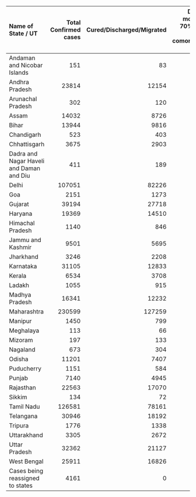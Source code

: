 | Name of State / UT                       |   Total Confirmed cases |   Cured/Discharged/Migrated |   Deaths ( more than 70% cases due to comorbidities ) |
|:-----------------------------------------|------------------------:|----------------------------:|------------------------------------------------------:|
| Andaman and Nicobar Islands              |                     151 |                          83 |                                                     0 |
| Andhra Pradesh                           |                   23814 |                       12154 |                                                   277 |
| Arunachal Pradesh                        |                     302 |                         120 |                                                     2 |
| Assam                                    |                   14032 |                        8726 |                                                    22 |
| Bihar                                    |                   13944 |                        9816 |                                                   115 |
| Chandigarh                               |                     523 |                         403 |                                                     7 |
| Chhattisgarh                             |                    3675 |                        2903 |                                                    15 |
| Dadra and Nagar Haveli and Daman and Diu |                     411 |                         189 |                                                     0 |
| Delhi                                    |                  107051 |                       82226 |                                                  3258 |
| Goa                                      |                    2151 |                        1273 |                                                     9 |
| Gujarat                                  |                   39194 |                       27718 |                                                  2008 |
| Haryana                                  |                   19369 |                       14510 |                                                   287 |
| Himachal Pradesh                         |                    1140 |                         846 |                                                    11 |
| Jammu and Kashmir                        |                    9501 |                        5695 |                                                   154 |
| Jharkhand                                |                    3246 |                        2208 |                                                    23 |
| Karnataka                                |                   31105 |                       12833 |                                                   486 |
| Kerala                                   |                    6534 |                        3708 |                                                    27 |
| Ladakh                                   |                    1055 |                         915 |                                                     1 |
| Madhya Pradesh                           |                   16341 |                       12232 |                                                   634 |
| Maharashtra                              |                  230599 |                      127259 |                                                  9667 |
| Manipur                                  |                    1450 |                         799 |                                                     0 |
| Meghalaya                                |                     113 |                          66 |                                                     2 |
| Mizoram                                  |                     197 |                         133 |                                                     0 |
| Nagaland                                 |                     673 |                         304 |                                                     0 |
| Odisha                                   |                   11201 |                        7407 |                                                    52 |
| Puducherry                               |                    1151 |                         584 |                                                    14 |
| Punjab                                   |                    7140 |                        4945 |                                                   183 |
| Rajasthan                                |                   22563 |                       17070 |                                                   491 |
| Sikkim                                   |                     134 |                          72 |                                                     0 |
| Tamil Nadu                               |                  126581 |                       78161 |                                                  1765 |
| Telangana                                |                   30946 |                       18192 |                                                   331 |
| Tripura                                  |                    1776 |                        1338 |                                                     1 |
| Uttarakhand                              |                    3305 |                        2672 |                                                    46 |
| Uttar Pradesh                            |                   32362 |                       21127 |                                                   862 |
| West Bengal                              |                   25911 |                       16826 |                                                   854 |
| Cases being reassigned to states         |                    4161 |                           0 |                                                     0 |
